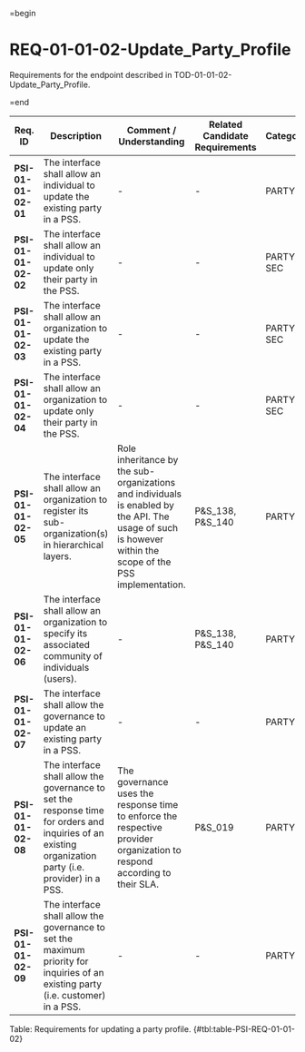 =begin

# REQ-01-01-02-Update_Party_Profile

Requirements for the endpoint described in TOD-01-01-02-Update_Party_Profile.

=end

| Req. ID                        | Description                         | Comment / Understanding                  | Related Candidate Requirements | Category                       |
| ------------------------------ | ----------------------------------- | ---------------------------------------- | ------------------------------ | ------------------------------ |
| __PSI-01-01-02-01__ | The interface shall allow an individual to update the existing party in a PSS.                                                                         | -                                                                                                                        | -                              | PARTY      |
| __PSI-01-01-02-02__ | The interface shall allow an individual to update only their party in the PSS.                                                                         | -                                                                                                                        | -                              | PARTY, SEC |
| __PSI-01-01-02-03__ | The interface shall allow an organization to update the existing party in a PSS.                                                                       | -                                                                                                                        | -                              | PARTY, SEC |
| __PSI-01-01-02-04__ | The interface shall allow an organization to update only their party in the PSS.                                                                       | -                                                                                                                        | -                              | PARTY, SEC |
| __PSI-01-01-02-05__ | The interface shall allow an organization to register its sub-organization(s) in hierarchical layers.  | Role inheritance by the sub-organizations and individuals is enabled by the API. The usage of such is however within the scope of the PSS implementation.                                                                                                                        | P&S_138, P&S_140                        | PARTY      |
| __PSI-01-01-02-06__ | The interface shall allow an organization to specify its associated community of individuals (users).                                                  | -                                                                                                                        | P&S_138, P&S_140                        | PARTY      |
| __PSI-01-01-02-07__ | The interface shall allow the governance to update an existing party in a PSS.                                                                         | -                                                                                                                        | -                              | PARTY      |
| __PSI-01-01-02-08__ | The interface shall allow the governance to set the response time for orders and inquiries of an existing organization party (i.e. provider) in a PSS. | The governance uses the response time to enforce the respective provider organization to respond according to their SLA. | P&S_019                        | PARTY      |
| __PSI-01-01-02-09__ | The interface shall allow the governance to set the maximum priority for inquiries of an existing party (i.e. customer) in a PSS.                      | -                                                                                                                        | -                              | PARTY      |

Table: Requirements for updating a party profile. {#tbl:table-PSI-REQ-01-01-02}
